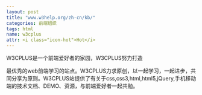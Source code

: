 ```yaml
---
layout: post
title: "www.w3help.org/zh-cn/kb/"
categories: 前端组织
tags: html
name: w3cplus
attr: <i class="icon-hot">Hot</i>
---
```


W3CPLUS是一个前端爱好者的家园，W3CPLUS努力打造
<!--break-->
最优秀的web前端学习的站点。W3CPLUS力求原创，以一起学习，一起进步，共同分享为原则。W3CPLUS站提供了有关于css,css3,html,html5,jQuery,手机移动端的技术文档、DEMO、资源，与前端爱好者一起共勉。